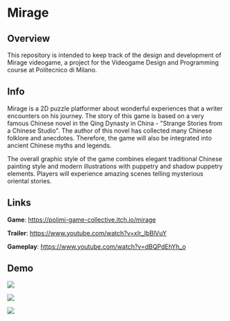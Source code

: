 # Mirage

## Overview
This repository is intended to keep track of the design and development of Mirage videogame, a project for the Videogame Design and Programming course at Politecnico di Milano.

## Info
Mirage is a 2D puzzle platformer about wonderful experiences that a writer encounters on his journey. The story of this game is based on a very famous Chinese novel in the Qing Dynasty in China - "Strange Stories from a Chinese Studio". The author of this novel has collected many Chinese folklore and anecdotes. Therefore, the game will also be integrated into ancient Chinese myths and legends.

The overall graphic style of the game combines elegant traditional Chinese painting style and modern illustrations with puppetry and shadow puppetry elements. Players will experience amazing scenes telling mysterious oriental stories.

## Links
**Game**: https://polimi-game-collective.itch.io/mirage

**Trailer**: https://www.youtube.com/watch?v=xIr_IbBlVuY

**Gameplay**: https://www.youtube.com/watch?v=dBQPdEhYh_o

## Demo

![](gifs/1.gif)

![](gifs/2.gif)

![](gifs/3.gif)